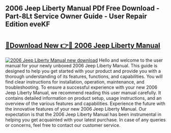 ## 2006 Jeep Liberty Manual PDf Free Download - Part-8Lt Service Owner Guide - User Repair Edition eveKF

# <h2><a href="http://bc31067.oget.top/?id=2006+Jeep+Liberty+Manual">🔗Download New 👉🔴 2006 Jeep Liberty Manual</a></h2>

[![2006 Jeep Liberty Manual new download](https://i.imgur.com/5g1atiW.png)](http://bc31067.oget.top/?id=2006+Jeep+Liberty+Manual)
Hello and welcome to the user manual for your newly unboxed 2006 Jeep Liberty Manual. This guide is designed to help you get started with your product and provide you with a thorough understanding of its features, functions, and capabilities. You will find clear instructions for installation, operation, maintenance, and troubleshooting. To ensure a successful experience with your new 2006 Jeep Liberty Manual, we recommend reading this user manual carefully. It contains detailed information on product setup, usage instructions, and an overview of the various features and capabilities. Experience the future with the innovative features of your new 2006 Jeep Liberty Manual. Our expectation is that the 2006 Jeep Liberty Manual has been instrumental in helping you get acquainted with your latest purchase. In case of any queries or concerns, feel free to contact our customer service.
